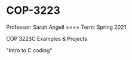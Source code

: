 # COP-3223
Professor: Sarah Angell ==== Term: Spring 2021

COP 3223C Examples & Projects

"Intro to C coding"
